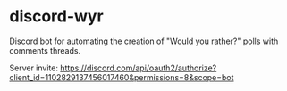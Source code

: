 # discord-wyr
Discord bot for automating the creation of "Would you rather?" polls with comments threads.

Server invite: https://discord.com/api/oauth2/authorize?client_id=1102829137456017460&permissions=8&scope=bot
